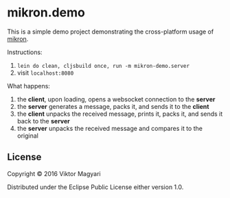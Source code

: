 # mikron.demo

This is a simple demo project demonstrating the cross-platform usage of [mikron](https://github.com/moxaj/mikron).

Instructions:

1. `lein do clean, cljsbuild once, run -m mikron-demo.server`
2. visit `localhost:8080`

What happens:

1. the **client**, upon loading, opens a websocket connection to the **server**
2. the **server** generates a message, packs it, and sends it to the **client**
3. the **client** unpacks the received message, prints it, packs it, and sends it back to the **server**
4. the **server** unpacks the received message and compares it to the original

## License

Copyright © 2016 Viktor Magyari

Distributed under the Eclipse Public License either version 1.0.
